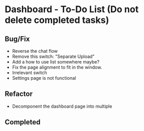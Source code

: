 # Dashboard - To-Do List (Do not delete completed tasks)

## Bug/Fix

- Reverse the chat flow
- Remove this switch: "Separate Upload"
- Add a how to use list somewhere maybe?
- Fix the page alignment to fit in the window.
- Irrelevant switch
- Settings page is not functional

## Refactor

- Decomponent the dashboard page into multiple

## Completed
